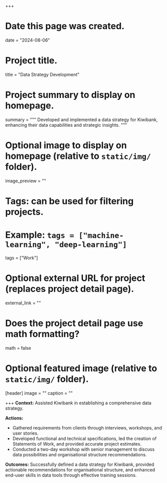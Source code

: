+++
# Date this page was created.
date = "2024-08-06"

# Project title.
title = "Data Strategy Development"

# Project summary to display on homepage.
summary = """
Developed and implemented a data strategy for Kiwibank, enhancing their data capabilities and strategic insights.
"""

# Optional image to display on homepage (relative to `static/img/` folder).
image_preview = ""

# Tags: can be used for filtering projects.
# Example: `tags = ["machine-learning", "deep-learning"]`
tags = ["Work"]

# Optional external URL for project (replaces project detail page).
external_link = ""

# Does the project detail page use math formatting?
math = false

# Optional featured image (relative to `static/img/` folder).
[header]
image = ""
caption = ""

+++
**Context:** Assisted Kiwibank in establishing a comprehensive data strategy.

**Actions:** 

- Gathered requirements from clients through interviews, workshops, and user stories.
- Developed functional and technical specifications, led the creation of Statements of Work, and provided accurate project estimates.
- Conducted a two-day workshop with senior management to discuss data possibilities and organisational structure recommendations.

**Outcomes:** Successfully defined a data strategy for Kiwibank, provided actionable recommendations for organisational structure, and enhanced end-user skills in data tools through effective training sessions.
